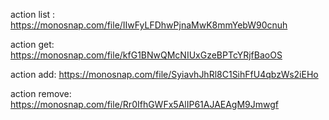 action list :
https://monosnap.com/file/IIwFyLFDhwPjnaMwK8mmYebW90cnuh

action get:
https://monosnap.com/file/kfG1BNwQMcNIUxGzeBPTcYRjfBaoOS

action add:
https://monosnap.com/file/SyiavhJhRl8C1SihFfU4qbzWs2iEHo

action remove:
https://monosnap.com/file/Rr0IfhGWFx5AlIP61AJAEAgM9Jmwgf
